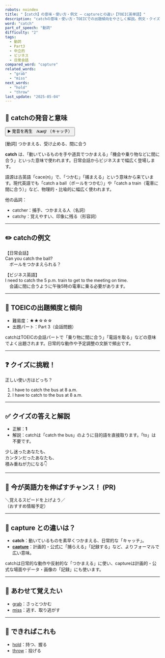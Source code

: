 ```yaml
---
robots: noindex
title: "【catch】の意味・使い方・例文 ― captureとの違い【TOEIC英単語】"
description: "catchの意味・使い方・TOEICでの出題傾向をやさしく解説。例文・クイズ付きでcaptureとの違いもわかりやすく学べます。"
word: "catch"
part_of_speech: "動詞"
difficulty: "2"
tags:
  - 動詞
  - Part3
  - 中立的
  - ビジネス
  - 日常会話
compared_word: "capture"
related_words:
  - "grab"
  - "miss"
next_words:
  - "hold"
  - "throw"
last_update: "2025-05-04"
---
```


## 🔰 catchの発音と意味

<button class="play-audio" onclick="playTTS('catch')">
  <span class="play-audio-main">
    ▶️ 発音を再生　/kætʃ/
  </span>
  <span class="play-audio-sub">
    （キャッチ）
  </span>
</button>

[動詞] つかまえる、受け止める、間に合う

**catch** は、「動いているものを手や道具でつかまえる」「機会や乗り物などに間に合う」といった意味で使われます。日常会話からビジネスまで幅広く登場します。

語源は古英語「cace(n)」で、「つかむ」「捕まえる」という意味から来ています。現代英語でも「catch a ball（ボールをつかむ）」や「catch a train（電車に間に合う）」など、物理的・比喩的に幅広く使われます。

他の品詞：  
- catcher：捕手、つかまえる人（名詞）
- catchy：覚えやすい、印象に残る（形容詞）

---

## ✏️ catchの例文

【日常会話】  
Can you catch the ball?  
　ボールをつかまえられる？

【ビジネス英語】  
I need to catch the 5 p.m. train to get to the meeting on time.  
　会議に間に合うように午後5時の電車に乗る必要があります。

---

## 🎯 TOEICの出題頻度と傾向

- 難易度：★★☆☆☆
- 出題パート：Part 3（会話問題）

catchはTOEICの会話パートで「乗り物に間に合う」「電話を取る」などの意味でよく出題されます。日常的な動作や予定調整の文脈で頻出です。

---

## ❓ クイズに挑戦！

正しい使い方はどっち？

1. I have to catch the bus at 8 a.m.  
2. I have to catch to the bus at 8 a.m.

---

## ✅ クイズの答えと解説

- 正解：**1**
- 解説：catchは「catch the bus」のように目的語を直接取ります。「to」は不要です。

少し迷ったあなたも、  
カンタンだったあなたも、  
積み重ねが力になる👇️

---

## 🚀 今が英語力を伸ばすチャンス！ (PR)

<div class="info-center">
＼覚えるスピードを上げよう／<br>  
（おすすめ情報予定）
</div>

---

## 🤔  capture との違いは？

- **catch**：動いているものを素早くつかまえる、日常的な「キャッチ」。
- **[capture](/capture)**：計画的・公式に「捕らえる」「記録する」など、よりフォーマルで広い意味。

catchは日常的な動作や反射的な「つかまえる」に使い、captureは計画的・公式な場面やデータ・画像の「記録」にも使います。

---

## 🧩 あわせて覚えたい

- [grab](/grab)：さっとつかむ
- [miss](/miss)：逃す、取り逃がす

---

## 📖 できればこれも

- [hold](/hold)：持つ、握る
- [throw](/throw)：投げる

<!-- cvid: aid47_bid17 -->
